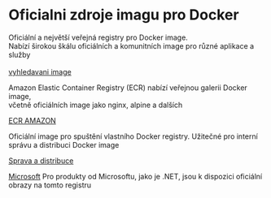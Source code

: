 # Oficialni zdroje imagu pro Docker #

Oficiální a největší veřejná registry pro Docker image.<br>
Nabízí širokou škálu oficiálních a komunitních image pro různé aplikace a služby<br>
<br>
[vyhledavani image](https://hub.docker.com/search?badges=official)<br>


Amazon Elastic Container Registry (ECR) nabízí veřejnou galerii Docker image,<br> 
včetně oficiálních image jako nginx, alpine a dalších<br>

[ECR AMAZON](https://gallery.ecr.aws/)<br>


Oficiální image pro spuštění vlastního Docker registry. 
Užitečné pro interní správu a distribuci Docker image<br>

[Sprava a distribuce](https://hub.docker.com/_/registry)<br>


[Microsoft](https://mcr.microsoft.com/)
Pro produkty od Microsoftu, jako je .NET, jsou k dispozici oficiální obrazy na tomto registru<br>











